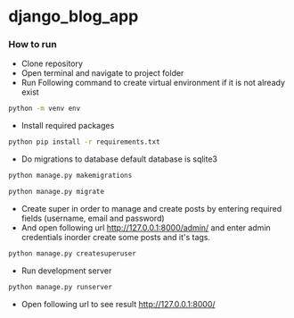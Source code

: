# django_blog_app

### How to run
- Clone repository
- Open terminal and navigate to project folder
- Run Following command to create virtual environment if it is not already exist

````bash
python -m venv env
````
- Install required packages
```bash
python pip install -r requirements.txt
```
- Do migrations to database default database is sqlite3
```bash
python manage.py makemigrations
```
```bash
python manage.py migrate
```
- Create super in order to manage and create posts by entering required fields (username, email and password) 
- And open following url http://127.0.0.1:8000/admin/ and enter admin credentials inorder create some posts and it's tags.
```bash
python manage.py createsuperuser
```

- Run development server
```bash
python manage.py runserver
```
- Open following url to see result http://127.0.0.1:8000/